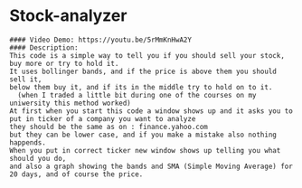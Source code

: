 # Stock-analyzer
    #### Video Demo: https://youtu.be/5rMmKnHwA2Y
    #### Description:
    This code is a simple way to tell you if you should sell your stock, buy more or try to hold it.
    It uses bollinger bands, and if the price is above them you should sell it,
    below them buy it, and if its in the middle try to hold on to it.
      (when I traded a little bit during one of the courses on my uniwersity this method worked)
    At first when you start this code a window shows up and it asks you to put in ticker of a company you want to analyze
    they should be the same as on : finance.yahoo.com
    but they can be lower case, and if you make a mistake also nothing happends.
    When you put in correct ticker new window shows up telling you what should you do,
    and also a graph showing the bands and SMA (Simple Moving Average) for 20 days, and of course the price.
